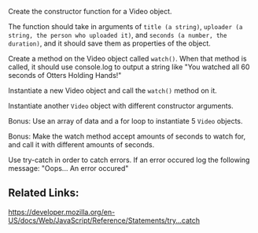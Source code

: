 <p>Create the constructor function for a Video object.</p>

<p>The function should take in arguments of <code>title (a string)</code>, <code>uploader (a string, the person who uploaded it)</code>, and <code>seconds (a number, the duration)</code>, and it should save them as properties of the object.</p>

<p>Create a method on the Video object called <code>watch()</code>. When that method is called, it should use console.log to output a string like "You watched all 60 seconds of Otters Holding Hands!"</p>

<p>Instantiate a new Video object and call the <code>watch()</code> method on it.</p>

<p>Instantiate another <code>Video</code> object with different constructor arguments.</p>

<p>Bonus: Use an array of data and a for loop to instantiate 5 <code>Video</code> objects.</p>

<p>Bonus: Make the watch method accept amounts of seconds to watch for, and call it with different amounts of seconds.</p>

<p>Use try-catch in order to catch errors. If an error occured log the following message: "Oops... An error occured"</p>
<h2>Related Links:</h2>
<a href="https://developer.mozilla.org/en-US/docs/Web/JavaScript/Reference/Statements/try...catch" target="_blank">
https://developer.mozilla.org/en-US/docs/Web/JavaScript/Reference/Statements/try...catch
</a>
